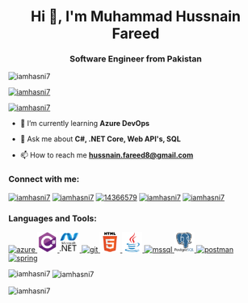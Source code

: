 <h1 align="center">Hi 👋, I'm Muhammad Hussnain Fareed</h1>
<h3 align="center">Software Engineer from Pakistan</h3>

<p align="left"> <img src="https://komarev.com/ghpvc/?username=iamhasni7&label=Profile%20views&color=0e75b6&style=flat" alt="iamhasni7" /> </p>

<p align="left"> <a href="https://github.com/ryo-ma/github-profile-trophy"><img src="https://github-profile-trophy.vercel.app/?username=iamhasni7" alt="iamhasni7" /></a> </p>

<p align="left"> <a href="https://twitter.com/iamhasni7" target="blank"><img src="https://img.shields.io/twitter/follow/iamhasni7?logo=twitter&style=for-the-badge" alt="iamhasni7" /></a> </p>

- 🌱 I’m currently learning **Azure DevOps**

- 💬 Ask me about **C#, .NET Core, Web API's, SQL**

- 📫 How to reach me **hussnain.fareed8@gmail.com**

<h3 align="left">Connect with me:</h3>
<p align="left">
<a href="https://twitter.com/iamhasni7" target="blank"><img align="center" src="https://raw.githubusercontent.com/rahuldkjain/github-profile-readme-generator/master/src/images/icons/Social/twitter.svg" alt="iamhasni7" height="30" width="40" /></a>
<a href="https://linkedin.com/in/iamhasni7" target="blank"><img align="center" src="https://raw.githubusercontent.com/rahuldkjain/github-profile-readme-generator/master/src/images/icons/Social/linked-in-alt.svg" alt="iamhasni7" height="30" width="40" /></a>
<a href="https://stackoverflow.com/users/14366579" target="blank"><img align="center" src="https://raw.githubusercontent.com/rahuldkjain/github-profile-readme-generator/master/src/images/icons/Social/stack-overflow.svg" alt="14366579" height="30" width="40" /></a>
<a href="https://fb.com/iamhasni7" target="blank"><img align="center" src="https://raw.githubusercontent.com/rahuldkjain/github-profile-readme-generator/master/src/images/icons/Social/facebook.svg" alt="iamhasni7" height="30" width="40" /></a>
<a href="https://instagram.com/iamhasni7" target="blank"><img align="center" src="https://raw.githubusercontent.com/rahuldkjain/github-profile-readme-generator/master/src/images/icons/Social/instagram.svg" alt="iamhasni7" height="30" width="40" /></a>
</p>

<h3 align="left">Languages and Tools:</h3>
<p align="left"> <a href="https://azure.microsoft.com/en-in/" target="_blank" rel="noreferrer"> <img src="https://www.vectorlogo.zone/logos/microsoft_azure/microsoft_azure-icon.svg" alt="azure" width="40" height="40"/> </a> <a href="https://www.w3schools.com/cs/" target="_blank" rel="noreferrer"> <img src="https://raw.githubusercontent.com/devicons/devicon/master/icons/csharp/csharp-original.svg" alt="csharp" width="40" height="40"/> </a> <a href="https://dotnet.microsoft.com/" target="_blank" rel="noreferrer"> <img src="https://raw.githubusercontent.com/devicons/devicon/master/icons/dot-net/dot-net-original-wordmark.svg" alt="dotnet" width="40" height="40"/> </a> <a href="https://git-scm.com/" target="_blank" rel="noreferrer"> <img src="https://www.vectorlogo.zone/logos/git-scm/git-scm-icon.svg" alt="git" width="40" height="40"/> </a> <a href="https://www.w3.org/html/" target="_blank" rel="noreferrer"> <img src="https://raw.githubusercontent.com/devicons/devicon/master/icons/html5/html5-original-wordmark.svg" alt="html5" width="40" height="40"/> </a> <a href="https://www.java.com" target="_blank" rel="noreferrer"> <img src="https://raw.githubusercontent.com/devicons/devicon/master/icons/java/java-original.svg" alt="java" width="40" height="40"/> </a> <a href="https://www.microsoft.com/en-us/sql-server" target="_blank" rel="noreferrer"> <img src="https://www.svgrepo.com/show/303229/microsoft-sql-server-logo.svg" alt="mssql" width="40" height="40"/> </a> <a href="https://www.postgresql.org" target="_blank" rel="noreferrer"> <img src="https://raw.githubusercontent.com/devicons/devicon/master/icons/postgresql/postgresql-original-wordmark.svg" alt="postgresql" width="40" height="40"/> </a> <a href="https://postman.com" target="_blank" rel="noreferrer"> <img src="https://www.vectorlogo.zone/logos/getpostman/getpostman-icon.svg" alt="postman" width="40" height="40"/> </a> <a href="https://spring.io/" target="_blank" rel="noreferrer"> <img src="https://www.vectorlogo.zone/logos/springio/springio-icon.svg" alt="spring" width="40" height="40"/> </a> </p>

<p><img align="left" src="https://github-readme-stats.vercel.app/api/top-langs?username=iamhasni7&show_icons=true&locale=en&layout=compact" alt="iamhasni7" /></p>

<p>&nbsp;<img align="center" src="https://github-readme-stats.vercel.app/api?username=iamhasni7&show_icons=true&locale=en" alt="iamhasni7" /></p>

<p><img align="center" src="https://github-readme-streak-stats.herokuapp.com/?user=iamhasni7&" alt="iamhasni7" /></p>
